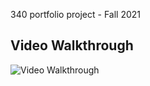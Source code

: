 340 portfolio project - Fall 2021

## Video Walkthrough
<img src='./ed4u.gif' title='Video Walkthrough' width='' alt='Video Walkthrough' />
